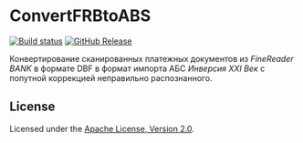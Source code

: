 # ConvertFRBtoABS

[![Build status]][appveyor]
[![GitHub Release]][releases]

Конвертирование сканированных платежных документов из *FineReader BANK* 
в формате DBF в формат импорта АБС *Инверсия XXI Век* с попутной коррекцией 
неправильно распознанного.

## License

Licensed under the [Apache License, Version 2.0].

[Apache License, Version 2.0]: http://www.apache.org/licenses/LICENSE-2.0 "LICENSE"

[appveyor]: https://ci.appveyor.com/project/diev/convertfrbtoabs
[releases]: https://github.com/diev/ConvertFRBtoABS/releases/latest

[Build status]: https://ci.appveyor.com/api/projects/status/tjajducaps0g7wsd?svg=true
[GitHub Release]: https://img.shields.io/github/release/diev/ConvertFRBtoABS.svg
